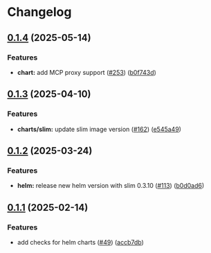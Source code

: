 # Changelog

## [0.1.4](https://github.com/agntcy/slim/compare/slim-helm-v0.1.3...slim-helm-v0.1.4) (2025-05-14)


### Features

* **chart:** add MCP proxy support ([#253](https://github.com/agntcy/slim/issues/253)) ([b0f743d](https://github.com/agntcy/slim/commit/b0f743d9da02d6ef711d7ec4d8752ab47258ad44))

## [0.1.3](https://github.com/agntcy/slim/compare/slim-helm-v0.1.2...slim-helm-v0.1.3) (2025-04-10)


### Features

* **charts/slim:** update slim image version ([#162](https://github.com/agntcy/slim/issues/162)) ([e545a49](https://github.com/agntcy/slim/commit/e545a49e26fa0b860a658fa0e9fa4640c5b64694))

## [0.1.2](https://github.com/agntcy/slim/compare/slim-helm-v0.1.1...slim-helm-v0.1.2) (2025-03-24)


### Features

* **helm:** release new helm version with slim 0.3.10 ([#113](https://github.com/agntcy/slim/issues/113)) ([b0d0ad6](https://github.com/agntcy/slim/commit/b0d0ad6e6cb75be999b79e1d93d491c4ae59668b))

## [0.1.1](https://github.com/agntcy/slim/compare/slim-helm-v0.1.0...slim-helm-v0.1.1) (2025-02-14)


### Features

* add checks for helm charts ([#49](https://github.com/agntcy/slim/issues/49)) ([accb7db](https://github.com/agntcy/slim/commit/accb7db30da76dfa7c7eab8688edda6cfad9c768))
